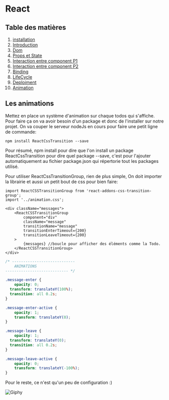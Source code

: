 # React

## Table des matières

1. [installation](./Installation.md) 
2. [Introduction](./introduction.md) 
3. [Dom](./Dom.md)
4. [Props et State](./PropsEtState.md)
5. [Interaction entre component P1](./InteractionEntreComponentPartie1.md) 
6. [Interaction entre component P2](./InteractionEntreComponentPartie2.md) 
7. [Binding](./Binding.md)
8. [LifeCycle](./LifeCycle.md)
9. [Deploiment](./Deploiment.md)
10. [Animation](./Animations.md)


## Les animations

Mettez en place un système d'animation sur chaque todos qui s'affiche.
Pour faire ça on va avoir besoin d'un package et donc de l'installer sur notre projet.
On va couper le serveur nodeJs en cours pour faire une petit ligne de commande:

```
npm install ReactCssTransition --save
```

Pour résumé, npm install pour dire que l'on install un package
ReactCssTransition pour dire quel package
--save, c'est pour l'ajouter automatiquement au fichier package.json qui répertorie tout les packages utilisé.

Pour utiliser ReactCssTransitionGroup, rien de plus simple, 
On doit importer la librairie et aussi un petit bout de css pour bien faire: 

```JS
import ReactCSSTransitionGroup from 'react-addons-css-transition-group';
import '../animation.css';
```

```JS
<div className="messages">
    <ReactCSSTransitionGroup 
        component="div"
        className="message"
        transitionName="message"
        transitionEnterTimeout={200}
        transitionLeaveTimeout={200}
    >
        {messages} //boucle pour afficher des éléments comme la Todo.
    </ReactCSSTransitionGroup>
</div>
```

```CSS
/* ----------------------------
	ANIMATIONS
---------------------------- */

.message-enter {
	opacity: 0;
  transform: translateY(100%);
  transition: all 0.2s;
}

.message-enter-active {
	opacity: 1;
	transform: translateY(0);
}

.message-leave {
	opacity: 1;
  transform: translateY(0);
  transition: all 0.2s;
}

.message-leave-active {
	opacity: 0;
	transform: translateY(-100%);
}
```

Pour le reste, ce n'est qu'un peu de configuration :)


![Giphy](https://ressources.blogdumoderateur.com/2013/02/gif-anime.gif)


